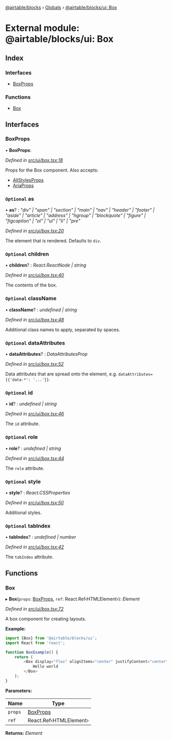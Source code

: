 [@airtable/blocks](../README.md) › [Globals](../globals.md) ›
[@airtable/blocks/ui: Box](_airtable_blocks_ui__box.md)

# External module: @airtable/blocks/ui: Box

## Index

### Interfaces

-   [BoxProps](_airtable_blocks_ui__box.md#boxprops)

### Functions

-   [Box](_airtable_blocks_ui__box.md#box)

## Interfaces

### BoxProps

• **BoxProps**:

_Defined in
[src/ui/box.tsx:18](https://github.com/airtable/blocks/blob/@airtable/blocks@0.0.36/packages/sdk/src/ui/box.tsx#L18)_

Props for the Box component. Also accepts:

-   [AllStylesProps](_airtable_blocks_ui_system__all_style_props.md#allstylesprops)
-   [AriaProps](_airtable_blocks_ui_types__aria_props.md#ariaprops)

### `Optional` as

• **as**? : _"div" | "span" | "section" | "main" | "nav" | "header" | "footer" | "aside" | "article"
| "address" | "hgroup" | "blockquote" | "figure" | "figcaption" | "ol" | "ul" | "li" | "pre"_

_Defined in
[src/ui/box.tsx:20](https://github.com/airtable/blocks/blob/@airtable/blocks@0.0.36/packages/sdk/src/ui/box.tsx#L20)_

The element that is rendered. Defaults to `div`.

### `Optional` children

• **children**? : _React.ReactNode | string_

_Defined in
[src/ui/box.tsx:40](https://github.com/airtable/blocks/blob/@airtable/blocks@0.0.36/packages/sdk/src/ui/box.tsx#L40)_

The contents of the box.

### `Optional` className

• **className**? : _undefined | string_

_Defined in
[src/ui/box.tsx:48](https://github.com/airtable/blocks/blob/@airtable/blocks@0.0.36/packages/sdk/src/ui/box.tsx#L48)_

Additional class names to apply, separated by spaces.

### `Optional` dataAttributes

• **dataAttributes**? : _DataAttributesProp_

_Defined in
[src/ui/box.tsx:52](https://github.com/airtable/blocks/blob/@airtable/blocks@0.0.36/packages/sdk/src/ui/box.tsx#L52)_

Data attributes that are spread onto the element, e.g. `dataAttributes={{'data-*': '...'}}`.

### `Optional` id

• **id**? : _undefined | string_

_Defined in
[src/ui/box.tsx:46](https://github.com/airtable/blocks/blob/@airtable/blocks@0.0.36/packages/sdk/src/ui/box.tsx#L46)_

The `id` attribute.

### `Optional` role

• **role**? : _undefined | string_

_Defined in
[src/ui/box.tsx:44](https://github.com/airtable/blocks/blob/@airtable/blocks@0.0.36/packages/sdk/src/ui/box.tsx#L44)_

The `role` attribute.

### `Optional` style

• **style**? : _React.CSSProperties_

_Defined in
[src/ui/box.tsx:50](https://github.com/airtable/blocks/blob/@airtable/blocks@0.0.36/packages/sdk/src/ui/box.tsx#L50)_

Additional styles.

### `Optional` tabIndex

• **tabIndex**? : _undefined | number_

_Defined in
[src/ui/box.tsx:42](https://github.com/airtable/blocks/blob/@airtable/blocks@0.0.36/packages/sdk/src/ui/box.tsx#L42)_

The `tabIndex` attribute.

## Functions

### Box

▸ **Box**(`props`: [BoxProps](_airtable_blocks_ui__box.md#boxprops), `ref`: React.Ref‹HTMLElement›):
_Element_

_Defined in
[src/ui/box.tsx:72](https://github.com/airtable/blocks/blob/@airtable/blocks@0.0.36/packages/sdk/src/ui/box.tsx#L72)_

A box component for creating layouts.

**Example:**

```js
import {Box} from '@airtable/blocks/ui';
import React from 'react';

function BoxExample() {
    return (
        <Box display="flex" alignItems="center" justifyContent="center" padding={3} margin={3}>
            Hello world
        </Box>
    );
}
```

**Parameters:**

| Name    | Type                                             |
| ------- | ------------------------------------------------ |
| `props` | [BoxProps](_airtable_blocks_ui__box.md#boxprops) |
| `ref`   | React.Ref‹HTMLElement›                           |

**Returns:** _Element_
